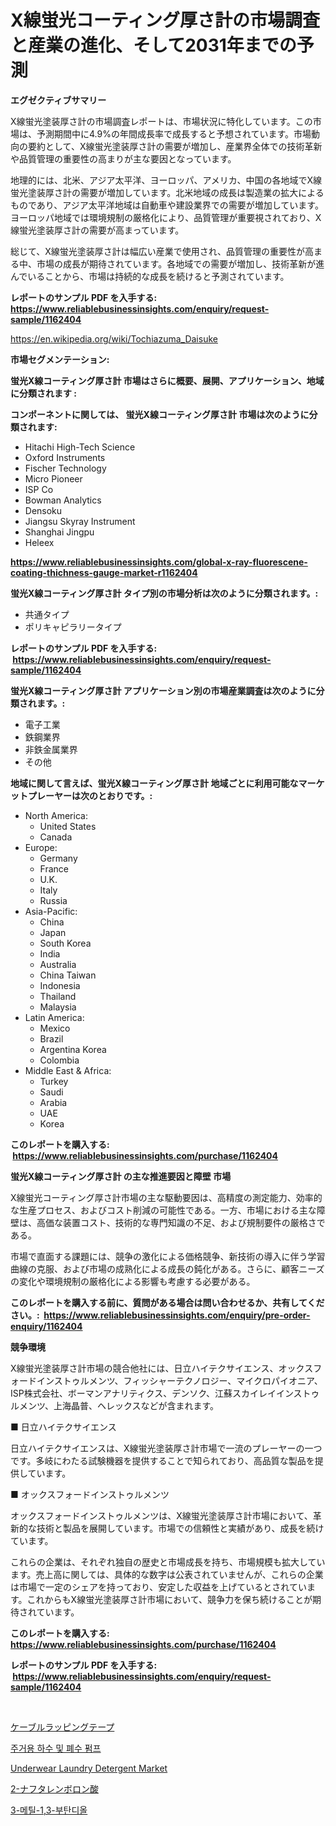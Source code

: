 <p><h1>X線蛍光コーティング厚さ計の市場調査と産業の進化、そして2031年までの予測</h1></p><p><strong>エグゼクティブサマリー</strong></p>
<p><p>X線蛍光塗装厚さ計の市場調査レポートは、市場状況に特化しています。この市場は、予測期間中に4.9%の年間成長率で成長すると予想されています。市場動向の要約として、X線蛍光塗装厚さ計の需要が増加し、産業界全体での技術革新や品質管理の重要性の高まりが主な要因となっています。</p><p>地理的には、北米、アジア太平洋、ヨーロッパ、アメリカ、中国の各地域でX線蛍光塗装厚さ計の需要が増加しています。北米地域の成長は製造業の拡大によるものであり、アジア太平洋地域は自動車や建設業界での需要が増加しています。ヨーロッパ地域では環境規制の厳格化により、品質管理が重要視されており、X線蛍光塗装厚さ計の需要が高まっています。</p><p>総じて、X線蛍光塗装厚さ計は幅広い産業で使用され、品質管理の重要性が高まる中、市場の成長が期待されています。各地域での需要が増加し、技術革新が進んでいることから、市場は持続的な成長を続けると予測されています。</p></p>
<p><strong>レポートのサンプル PDF を入手する: <a href="https://www.reliablebusinessinsights.com/enquiry/request-sample/1162404">https://www.reliablebusinessinsights.com/enquiry/request-sample/1162404</a></strong></p>
<p><a href="https://en.wikipedia.org/wiki/Tochiazuma_Daisuke">https://en.wikipedia.org/wiki/Tochiazuma_Daisuke</a></p>
<p><strong>市場セグメンテーション:</strong></p>
<p><strong> 蛍光X線コーティング厚さ計 市場はさらに概要、展開、アプリケーション、地域に分類されます :</strong></p>
<p><strong>コンポーネントに関しては、 蛍光X線コーティング厚さ計 市場は次のように分類されます: &nbsp;</strong></p>
<p><ul><li>Hitachi High-Tech Science</li><li>Oxford Instruments</li><li>Fischer Technology</li><li>Micro Pioneer</li><li>ISP Co</li><li>Bowman Analytics</li><li>Densoku</li><li>Jiangsu Skyray Instrument</li><li>Shanghai Jingpu</li><li>Heleex</li></ul></p>
<p><strong><a href="https://www.reliablebusinessinsights.com/global-x-ray-fluorescene-coating-thichness-gauge-market-r1162404">https://www.reliablebusinessinsights.com/global-x-ray-fluorescene-coating-thichness-gauge-market-r1162404</a></strong></p>
<p><strong> 蛍光X線コーティング厚さ計 タイプ別の市場分析は次のように分類されます。:</strong></p>
<p><ul><li>共通タイプ</li><li>ポリキャピラリータイプ</li></ul></p>
<p><strong>レポートのサンプル PDF を入手する: &nbsp;<a href="https://www.reliablebusinessinsights.com/enquiry/request-sample/1162404">https://www.reliablebusinessinsights.com/enquiry/request-sample/1162404</a></strong></p>
<p><strong> 蛍光X線コーティング厚さ計 アプリケーション別の市場産業調査は次のように分類されます。:</strong></p>
<p><ul><li>電子工業</li><li>鉄鋼業界</li><li>非鉄金属業界</li><li>その他</li></ul></p>
<p><strong>地域に関して言えば、蛍光X線コーティング厚さ計 地域ごとに利用可能なマーケットプレーヤーは次のとおりです。:</strong></p>
<p><ul>
    <li>
        North America:
        <ul>
            <li>United States</li>
            <li>Canada</li>
        </ul>
    </li>
    <li>
        Europe:
        <ul>
            <li>Germany</li>
            <li>France</li>
            <li>U.K.</li>
            <li>Italy</li>
            <li>Russia</li>
        </ul>
    </li>
    <li>
        Asia-Pacific:
        <ul>
            <li>China</li>
            <li>Japan</li>
            <li>South Korea</li>
            <li>India</li>
            <li>Australia</li>
            <li>China Taiwan</li>
            <li>Indonesia</li>
            <li>Thailand</li>
            <li>Malaysia</li>
        </ul>
    </li>
    <li>
        Latin America:
        <ul>
            <li>Mexico</li>
            <li>Brazil</li>
            <li>Argentina Korea</li>
            <li>Colombia</li>
        </ul>
    </li>
    <li>
        Middle East & Africa:
        <ul>
            <li>Turkey</li>
            <li>Saudi</li>
            <li>Arabia</li>
            <li>UAE</li>
            <li>Korea</li>
        </ul>
    </li>
    </ul></p>
<p><strong>このレポートを購入する: &nbsp;<a href="https://www.reliablebusinessinsights.com/purchase/1162404">https://www.reliablebusinessinsights.com/purchase/1162404</a></strong></p>
<p><strong>蛍光X線コーティング厚さ計 の主な推進要因と障壁 市場</strong></p>
<p><p>X線蛍光コーティング厚さ計市場の主な駆動要因は、高精度の測定能力、効率的な生産プロセス、およびコスト削減の可能性である。一方、市場における主な障壁は、高価な装置コスト、技術的な専門知識の不足、および規制要件の厳格さである。</p><p>市場で直面する課題には、競争の激化による価格競争、新技術の導入に伴う学習曲線の克服、および市場の成熟化による成長の鈍化がある。さらに、顧客ニーズの変化や環境規制の厳格化による影響も考慮する必要がある。</p></p>
<p><strong>このレポートを購入する前に、質問がある場合は問い合わせるか、共有してください。:&nbsp; <a href="https://www.reliablebusinessinsights.com/enquiry/pre-order-enquiry/1162404">https://www.reliablebusinessinsights.com/enquiry/pre-order-enquiry/1162404</a></strong></p>
<p><strong>競争環境</strong></p>
<p><p>X線蛍光塗装厚さ計市場の競合他社には、日立ハイテクサイエンス、オックスフォードインストゥルメンツ、フィッシャーテクノロジー、マイクロパイオニア、ISP株式会社、ボーマンアナリティクス、デンソク、江蘇スカイレイインストゥルメンツ、上海晶普、ヘレックスなどが含まれます。</p><p>■ 日立ハイテクサイエンス</p><p>日立ハイテクサイエンスは、X線蛍光塗装厚さ計市場で一流のプレーヤーの一つです。多岐にわたる試験機器を提供することで知られており、高品質な製品を提供しています。</p><p>■ オックスフォードインストゥルメンツ</p><p>オックスフォードインストゥルメンツは、X線蛍光塗装厚さ計市場において、革新的な技術と製品を展開しています。市場での信頼性と実績があり、成長を続けています。</p><p>これらの企業は、それぞれ独自の歴史と市場成長を持ち、市場規模も拡大しています。売上高に関しては、具体的な数字は公表されていませんが、これらの企業は市場で一定のシェアを持っており、安定した収益を上げているとされています。これからもX線蛍光塗装厚さ計市場において、競争力を保ち続けることが期待されています。</p></p>
<p><strong>このレポートを購入する: &nbsp; <a href="https://www.reliablebusinessinsights.com/purchase/1162404">https://www.reliablebusinessinsights.com/purchase/1162404</a></strong></p>
<p><strong>レポートのサンプル PDF を入手する: &nbsp;<a href="https://www.reliablebusinessinsights.com/enquiry/request-sample/1162404">https://www.reliablebusinessinsights.com/enquiry/request-sample/1162404</a></strong><strong></strong></p>
<p>&nbsp;</p>
<p><p><a href="https://github.com/roulaayoub-saad/Market-Research-Report-List-1/blob/main/8513472145644.md">ケーブルラッピングテープ</a></p><p><a href="https://github.com/KellyLyncyh543964/Market-Research-Report-List-2/blob/main/8448902154180.md">주거용 하수 및 폐수 펌프</a></p><p><a href="https://github.com/derrinmiltonellis35gcl/Market-Research-Report-List-3/blob/main/underwear-laundry-detergent-market.md">Underwear Laundry Detergent Market</a></p><p><a href="https://github.com/schmahlson/Market-Research-Report-List-2/blob/main/7209375145645.md">2-ナフタレンボロン酸</a></p><p><a href="https://github.com/rcabello548/Market-Research-Report-List-1/blob/main/2765794154181.md">3-메틸-1,3-부탄디올</a></p></p>
